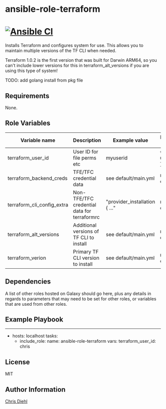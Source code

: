 # ansible-role-terraform
[![Ansible CI](https://github.com/Diehlabs/ansible-role-terraform/actions/workflows/ci.yml/badge.svg)](https://github.com/Diehlabs/ansible-role-terraform/actions/workflows/ci.yml)
=========

Installs Terraform and configures system for use.
This allows you to maintain multiple versions of the TF CLI when needed.

Terraform 1.0.2 is the first version that was built for Darwin ARM64, so you can't include lower versions for this in terraform_alt_versions if you are using this type of system!

TODO:
add golang install from pkg file

Requirements
------------

None.

Role Variables
--------------

| Variable name | Description | Example value | Default value | Required? |
|---|---|---|---|---|
terraform_user_id | User ID for file perms etc | myuserid | {{ user_id }} | YES |
terraform_backend_creds | TFE/TFC credential data | see default/main.yml | not defined | NO |
terraform_cli_config_extra | Non-TFE/TFC credential data for terraformrc | "provider_installation { ..." | not defined | NO |
terraform_alt_versions | Additional versions of TF CLI to install | see default/main.yml | not defined | NO |
terraform_verion | Primary TF CLI version to install | see default/main.yml | not defined | Yes if Linux |


Dependencies
------------

A list of other roles hosted on Galaxy should go here, plus any details in regards to parameters that may need to be set for other roles, or variables that are used from other roles.

Example Playbook
----------------

---
- hosts: localhost
  tasks:
    - include_role:
        name: ansible-role-terraform
      vars:
        terraform_user_id: chris

License
-------

MIT

Author Information
------------------

[Chris Diehl](https://www.linkedin.com/in/chrisdiehl817/)
